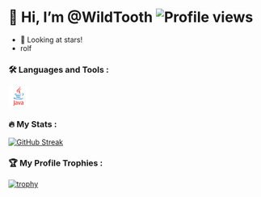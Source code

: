 # 👋 Hi, I’m @WildTooth ![Profile views](https://gpvc.arturio.dev/WildTooth)

- 🚀 Looking at stars!
- rolf

### :hammer_and_wrench: Languages and Tools :
<div>
  <img src="https://github.com/devicons/devicon/blob/master/icons/java/java-original-wordmark.svg" title="Java" alt="Java" width="40" height="40"/>&nbsp;
</div>

### :fire: My Stats :
[![GitHub Streak](https://streak-stats.demolab.com?user=WildTooth&theme=monokai&hide_border=false&date_format=M%20j%5B%2C%20Y%5D)](https://git.io/streak-stats)

### :trophy: My Profile Trophies :
[![trophy](https://github-profile-trophy.vercel.app/?username=WildTooth&theme=monokai)](https://github.com/ryo-ma/github-profile-trophy)

<!---
WildTooth/WildTooth is a ✨ special ✨ repository because its `README.md` (this file) appears on your GitHub profile.
You can click the Preview link to take a look at your changes.
--->
